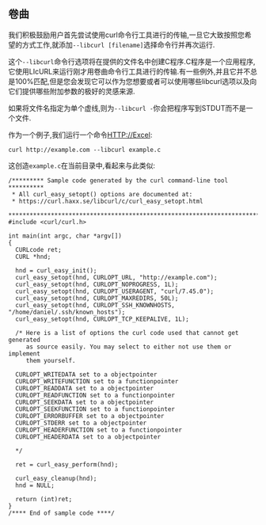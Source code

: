 
## 卷曲

我们积极鼓励用户首先尝试使用curl命令行工具进行的传输,一旦它大致按照您希望的方式工作,就添加`--libcurl [filename]`选择命令行并再次运行.

这个`--libcurl`命令行选项将在提供的文件名中创建C程序.C程序是一个应用程序,它使用LIcURL来运行刚才用卷曲命令行工具进行的传输.有一些例外,并且它并不总是100%匹配,但是您会发现它可以作为您想要或者可以使用哪些libcurl选项以及向它们提供哪些附加参数的极好的灵感来源.

如果将文件名指定为单个虚线,则为`--libcurl -`你会把程序写到STDUT而不是一个文件.

作为一个例子,我们运行一个命令[HTTP://Excel](http://example.com):

```
curl http://example.com --libcurl example.c
```

这创造`example.c`在当前目录中,看起来与此类似:

```
/********* Sample code generated by the curl command-line tool **********
 * All curl_easy_setopt() options are documented at:
 * https://curl.haxx.se/libcurl/c/curl_easy_setopt.html
 ************************************************************************/
#include <curl/curl.h>

int main(int argc, char *argv[])
{
  CURLcode ret;
  CURL *hnd;

  hnd = curl_easy_init();
  curl_easy_setopt(hnd, CURLOPT_URL, "http://example.com");
  curl_easy_setopt(hnd, CURLOPT_NOPROGRESS, 1L);
  curl_easy_setopt(hnd, CURLOPT_USERAGENT, "curl/7.45.0");
  curl_easy_setopt(hnd, CURLOPT_MAXREDIRS, 50L);
  curl_easy_setopt(hnd, CURLOPT_SSH_KNOWNHOSTS, "/home/daniel/.ssh/known_hosts");
  curl_easy_setopt(hnd, CURLOPT_TCP_KEEPALIVE, 1L);

  /* Here is a list of options the curl code used that cannot get generated
     as source easily. You may select to either not use them or implement
     them yourself.

  CURLOPT_WRITEDATA set to a objectpointer
  CURLOPT_WRITEFUNCTION set to a functionpointer
  CURLOPT_READDATA set to a objectpointer
  CURLOPT_READFUNCTION set to a functionpointer
  CURLOPT_SEEKDATA set to a objectpointer
  CURLOPT_SEEKFUNCTION set to a functionpointer
  CURLOPT_ERRORBUFFER set to a objectpointer
  CURLOPT_STDERR set to a objectpointer
  CURLOPT_HEADERFUNCTION set to a functionpointer
  CURLOPT_HEADERDATA set to a objectpointer

  */

  ret = curl_easy_perform(hnd);

  curl_easy_cleanup(hnd);
  hnd = NULL;

  return (int)ret;
}
/**** End of sample code ****/
```
